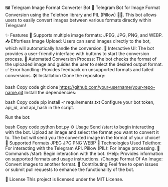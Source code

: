 🖼️ Telegram Image Format Converter Bot
🚀 Telegram Bot for Image Format Conversion using the Telethon library and PIL (Pillow) 🧑‍💻. This bot allows users to easily convert images between various formats directly within Telegram!

✨ Features
🌟 Supports multiple image formats: JPEG, JPG, PNG, and WEBP.
📥 Effortless Image Upload: Users can send images directly to the bot, which will automatically handle the conversion.
📲 Interactive UI: The bot provides a user-friendly interface with buttons to start the conversion process.
🔄 Automated Conversion Process: The bot checks the format of the uploaded image and guides the user to select the desired output format.
✅ Error handling: Provides feedback on unsupported formats and failed conversions.
🛠️ Installation
Clone the repository:

bash
Copy code
git clone https://github.com/your-username/your-repo-name.git
Install the dependencies:

bash
Copy code
pip install -r requirements.txt
Configure your bot token, api_id, and api_hash in the script.

Run the bot:

bash
Copy code
python bot.py
⚙️ Usage
Send /start to begin interacting with the bot.
Upload an image and select the format you want to convert it to.
The bot will send you the converted image in the format of your choice!
🔧 Supported Formats
JPEG
JPG
PNG
WEBP
🤖 Technologies Used
Telethon: For interacting with the Telegram API.
Pillow (PIL): For image processing.
💬 Commands
/start: Begin interaction with the bot.
/Help: Provides information on supported formats and usage instructions.
/Change Format Of An Image: Convert images to another format.
🎉 Contributing
Feel free to open issues or submit pull requests to enhance the functionality of the bot.

📜 License
This project is licensed under the MIT License.
